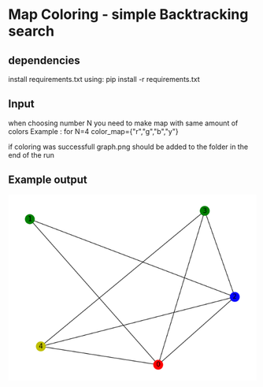 # Map Coloring - simple Backtracking search

## dependencies

install requirements.txt using: pip install -r requirements.txt

## Input

when choosing number N you need to make map with same amount of colors
Example : for N=4 color_map={"r","g","b","y"}

if coloring was successfull graph.png should be added to the folder in the end of the run

## Example output

![](example_output/graph.png)
